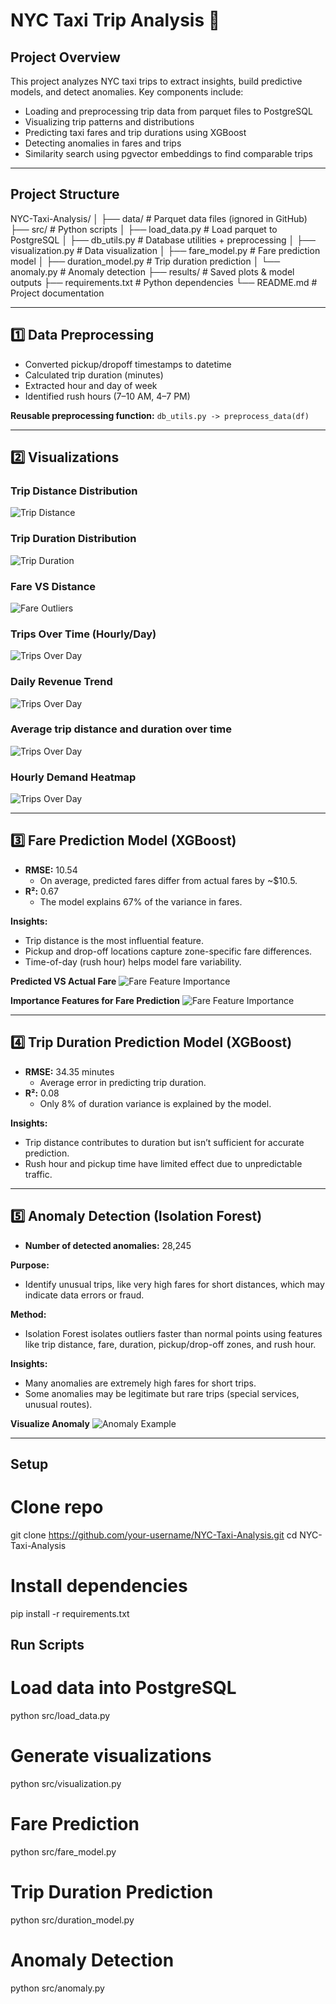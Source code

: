 # NYC Taxi Trip Analysis 🚖

## Project Overview
This project analyzes NYC taxi trips to extract insights, build predictive models, and detect anomalies. Key components include:

- Loading and preprocessing trip data from parquet files to PostgreSQL
- Visualizing trip patterns and distributions
- Predicting taxi fares and trip durations using XGBoost
- Detecting anomalies in fares and trips
- Similarity search using pgvector embeddings to find comparable trips

---

## Project Structure
NYC-Taxi-Analysis/
│
├── data/ # Parquet data files (ignored in GitHub)
├── src/ # Python scripts
│ ├── load_data.py # Load parquet to PostgreSQL
│ ├── db_utils.py # Database utilities + preprocessing
│ ├── visualization.py # Data visualization
│ ├── fare_model.py # Fare prediction model
│ ├── duration_model.py # Trip duration prediction
│ └── anomaly.py # Anomaly detection
├── results/ # Saved plots & model outputs
├── requirements.txt # Python dependencies
└── README.md # Project documentation


---

## 1️⃣ Data Preprocessing
- Converted pickup/dropoff timestamps to datetime
- Calculated trip duration (minutes)
- Extracted hour and day of week
- Identified rush hours (7–10 AM, 4–7 PM)

**Reusable preprocessing function:** `db_utils.py -> preprocess_data(df)`

---

## 2️⃣ Visualizations

### Trip Distance Distribution
![Trip Distance](results/trip_distance_distribution.png)

### Trip Duration Distribution
![Trip Duration](results/trip_duration_distribution.png)

### Fare VS Distance
![Fare Outliers](results/fare_vs_distance.png)

### Trips Over Time (Hourly/Day)
![Trips Over Day](results/demand_by_hour.png)

### Daily Revenue Trend
![Trips Over Day](results/daily_revenue_trend.png)

### Average trip distance and duration over time
![Trips Over Day](results/average_distance.png)

### Hourly Demand Heatmap
![Trips Over Day](results/demand_heatmap.png)

---

## 3️⃣ Fare Prediction Model (XGBoost)
- **RMSE:** 10.54  
  - On average, predicted fares differ from actual fares by ~$10.5.
- **R²:** 0.67  
  - The model explains 67% of the variance in fares.

**Insights:**  
- Trip distance is the most influential feature.  
- Pickup and drop-off locations capture zone-specific fare differences.  
- Time-of-day (rush hour) helps model fare variability.  

**Predicted VS Actual Fare**
![Fare Feature Importance](results/actual_vs_predicted_fare.png)

**Importance Features for Fare Prediction**
![Fare Feature Importance](results/imp_fetaures_fare_prediction.png)

---

## 4️⃣ Trip Duration Prediction Model (XGBoost)
- **RMSE:** 34.35 minutes  
  - Average error in predicting trip duration.
- **R²:** 0.08  
  - Only 8% of duration variance is explained by the model.

**Insights:**  
- Trip distance contributes to duration but isn’t sufficient for accurate prediction.  
- Rush hour and pickup time have limited effect due to unpredictable traffic.  

---

## 5️⃣ Anomaly Detection (Isolation Forest)
- **Number of detected anomalies:** 28,245  

**Purpose:**  
- Identify unusual trips, like very high fares for short distances, which may indicate data errors or fraud.  

**Method:**  
- Isolation Forest isolates outliers faster than normal points using features like trip distance, fare, duration, pickup/drop-off zones, and rush hour.  

**Insights:**  
- Many anomalies are extremely high fares for short trips.  
- Some anomalies may be legitimate but rare trips (special services, unusual routes).  

**Visualize Anomaly**
![Anomaly Example](results/visualize_anamolies.png)

---

## Setup

# Clone repo
git clone https://github.com/your-username/NYC-Taxi-Analysis.git
cd NYC-Taxi-Analysis

# Install dependencies
pip install -r requirements.txt

## Run Scripts

# Load data into PostgreSQL
python src/load_data.py

# Generate visualizations
python src/visualization.py

# Fare Prediction
python src/fare_model.py

# Trip Duration Prediction
python src/duration_model.py

# Anomaly Detection
python src/anomaly.py


